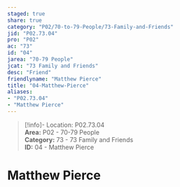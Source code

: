 ```yaml
---  
staged: true  
share: true  
category: "P02/70-to-79-People/73-Family-and-Friends"  
jid: "P02.73.04"  
pro: "P02"  
ac: "73"  
id: "04"  
jarea: "70-79 People"  
jcat: "73 Family and Friends"  
desc: "Friend"  
friendlyname: "Matthew Pierce"  
title: "04-Matthew-Pierce"  
aliases:   
- "P02.73.04"  
- "Matthew Pierce"  
---  
```

>[!info]- Location: P02.73.04  
>**Area:** P02 - 70-79 People  
>**Category:** 73 - 73 Family and Friends  
>**ID:** 04 - Matthew Pierce  
  
# Matthew Pierce  
